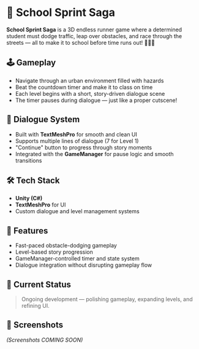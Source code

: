 # 🎒 School Sprint Saga

**School Sprint Saga** is a 3D endless runner game where a determined student must dodge traffic, leap over obstacles, and race through the streets — all to make it to school before time runs out! 🏃‍♀️⏰

## 🕹️ Gameplay

- Navigate through an urban environment filled with hazards
- Beat the countdown timer and make it to class on time
- Each level begins with a short, story-driven dialogue scene
- The timer pauses during dialogue — just like a proper cutscene!

## 💬 Dialogue System

- Built with **TextMeshPro** for smooth and clean UI
- Supports multiple lines of dialogue (7 for Level 1)
- "Continue" button to progress through story moments
- Integrated with the **GameManager** for pause logic and smooth transitions

## 🛠️ Tech Stack

- **Unity (C#)**
- **TextMeshPro** for UI
- Custom dialogue and level management systems

## 🎯 Features

- Fast-paced obstacle-dodging gameplay
- Level-based story progression
- GameManager-controlled timer and state system
- Dialogue integration without disrupting gameplay flow

## 🚧 Current Status

> Ongoing development — polishing gameplay, expanding levels, and refining UI.

## 📸 Screenshots

*(Screenshots COMING SOON)*

